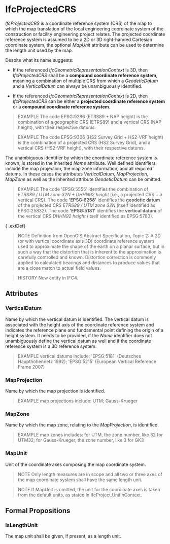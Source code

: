 # IfcProjectedCRS

_IfcProjectedCRS_ is a coordinate reference system (CRS) of the map to which the map translation of the local engineering coordinate system of the construction or facility engineering project relates. The projected coordinate reference system is assumed to be a 2D or 3D right-handed Cartesian coordinate system, the optional _MapUnit_ attribute can be used to determine the length unit used by the map.
<!-- end of short definition -->


Despite what its name suggests:

* If the referenced _IfcGeometricRepresentationContext_ is 3D, then _IfcProjectedCRS_ shall be a **compound coordinate reference system**, meaning a combination of multiple CRS from which a _GeodeticDatum_ and a _VerticalDatum_ can always be unambiguously identified.

* If the referenced _IfcGeometricRepresentationContext_ is 2D, then _IfcProjectedCRS_ can be either a **projected coordinate reference system** or a **compound coordinate reference system**.

> EXAMPLE The code EPSG:9286 (ETRS89 + NAP height) is the combination of a geographic CRS (ETRS89) and a vertical CRS (NAP height), with their respective datums.

> EXAMPLE The code EPSG:9306 (HS2 Survey Grid + HS2-VRF height) is the combination of a projected CRS (HS2 Survey Grid), and a vertical CRS (HS2-VRF height), with their respective datums.

The unambiguous identifier by which the coordinate reference system is known, is stored in the inherited _Name_ attribute. Well defined identifiers include the map projection, the map zone information, and all required datums. In these cases the attributes _VerticalDatum_, _MapProjection_, _MapZone_ as well as the inherited attribute _GeodeticDatum_ can be omitted.

> EXAMPLE The code 'EPSG:5555' identifies the combination of *ETRS89 / UTM zone 32N + DHHN92 height* (i.e., a projected CRS + a vertical CRS). The code **'EPSG:6258'** identifies the **geodetic datum** of the projected CRS *ETRS89 / UTM zone 32N* (itself identified as EPSG:25832). The code **'EPSG:5181'** identifies the **vertical datum** of the vertical CRS *DHHN92 height* (itself identified as EPSG:5783).

{ .extDef}
> NOTE Definition from OpenGIS Abstract Specification, Topic 2:
> A 2D (or with vertical coordinate axis 3D) coordinate reference system used to approximate the shape of the earth on a planar surface, but in such a way that the distortion that is inherent to the approximation is carefully controlled and known. Distortion correction is commonly applied to calculated bearings and distances to produce values that are a close match to actual field values.

> HISTORY New entity in IFC4.

## Attributes

### VerticalDatum
Name by which the vertical datum is identified. The vertical datum is associated with the height axis of the coordinate reference system and indicates the reference plane and fundamental point defining the origin of a height system. It needs to be provided, if the _Name_ identifier does not unambiguously define the vertical datum as well and if the coordinate reference system is a 3D reference system.

> EXAMPLE vertical datums include: 'EPSG:5181' (Deutsches Haupthöhennetz 1992); 'EPSG:5215' (European Vertical Reference Frame 2007)

### MapProjection
Name by which the map projection is identified.

> EXAMPLE map projections include: UTM; Gauss-Krueger

### MapZone
Name by which the map zone, relating to the _MapProjection_, is identified.

> EXAMPLE map zones includes: for UTM, the zone number, like 32 for UTM32; for Gauss-Krueger, the zone number, like 3 for GK3

### MapUnit

Unit of the coordinate axes composing the map coordinate system.

> NOTE Only length measures are in scope and all two or three axes of the map coordinate system shall have the same length unit.

> NOTE If MapUnit is omitted, the unit for the coordinate axes is taken from the default units, as stated in IfcProject.UnitInContext.

## Formal Propositions

### IsLengthUnit
The map unit shall be given, if present, as a length unit.
